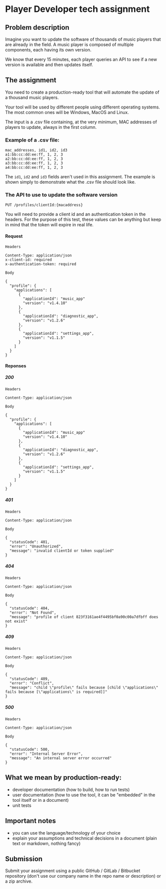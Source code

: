 # Player Developer tech assignment

## Problem description

Imagine you want to update the software of thousands of music players that are already in the field. A music player is composed of multiple components, each having its own version.

We know that every 15 minutes, each player queries an API to see if a new version is available and then updates itself.

## The assignment

You need to create a production-ready tool that will automate the update of a thousand music players.

Your tool will be used by different people using different operating systems. The most common ones will be Windows, MacOS and Linux.

The input is a .csv file containing, at the very minimum, MAC addresses of players to update, always in the first column.

### Example of a .csv file:
```
mac_addresses, id1, id2, id3
a1:bb:cc:dd:ee:ff, 1, 2, 3
a2:bb:cc:dd:ee:ff, 1, 2, 3
a3:bb:cc:dd:ee:ff, 1, 2, 3
a4:bb:cc:dd:ee:ff, 1, 2, 3
```

The `id1`, `id2` and `id3` fields aren't used in this assignment. The example is shown simply to demonstrate what the .csv file should look like.

### The API to use to update the software version

```
PUT /profiles/clientId:{macaddress}
```

You will need to provide a client id and an authentication token in the headers. For the purpose of this test, these values can be anything but keep in mind that the token will expire in real life.

#### Request

```
Headers

Content-Type: application/json
x-client-id: required
x-authentication-token: required

Body

{
  "profile": {    
    "applications": [
      {
        "applicationId": "music_app"
        "version": "v1.4.10"
      },
      {
        "applicationId": "diagnostic_app",
        "version": "v1.2.6"
      },
      {
        "applicationId": "settings_app",
        "version": "v1.1.5"
      }
    ]
  }
}
```

#### Reponses

##### 200
```
Headers

Content-Type: application/json

Body

{
  "profile": {    
    "applications": [
      {
        "applicationId": "music_app"
        "version": "v1.4.10"
      },
      {
        "applicationId": "diagnostic_app",
        "version": "v1.2.6"
      },
      {
        "applicationId": "settings_app",
        "version": "v1.1.5"
      }
    ]
  }
}
```

##### 401

```
Headers

Content-Type: application/json

Body

{
  "statusCode": 401,
  "error": "Unauthorized",
  "message": "invalid clientId or token supplied"
}
```

##### 404

```
Headers

Content-Type: application/json

Body

{
  "statusCode": 404,
  "error": "Not Found",
  "message": "profile of client 823f3161ae4f4495bf0a90c00a7dfbff does not exist"
}
```

##### 409

```
Headers

Content-Type: application/json

Body

{
  "statusCode": 409,
  "error": "Conflict",
  "message": "child \"profile\" fails because [child \"applications\" fails because [\"applications\" is required]]"
}
```

##### 500

```
Headers

Content-Type: application/json

Body

{
  "statusCode": 500,
  "error": "Internal Server Error",
  "message": "An internal server error occurred"
}
```

## What we mean by production-ready:

- developer documentation (how to build, how to run tests)
- user documentation (how to use the tool, it can be "embedded" in the tool itself or in a document)
- unit tests

## Important notes

- you can use the language/technology of your choice
- explain your assumptions and technical decisions in a document (plain text or markdown, nothing fancy)

## Submission

Submit your assignment using a public GitHub / GitLab / Bitbucket repository (don't use our company name in the repo name or description) or a zip archive.
